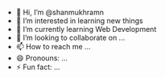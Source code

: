 - 👋 Hi, I’m @shanmukhramn
- 👀 I’m interested in learning new things
- 🌱 I’m currently learning Web Development
- 💞️ I’m looking to collaborate on ...
- 📫 How to reach me ...
- 😄 Pronouns: ...
- ⚡ Fun fact: ...

<!---
shanmukhramn/shanmukhramn is a ✨ special ✨ repository because its `README.md` (this file) appears on your GitHub profile.
You can click the Preview link to take a look at your changes.
--->
